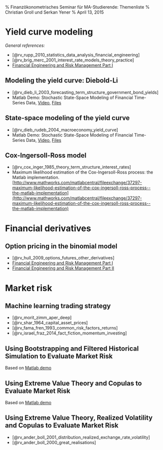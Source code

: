 % Finanzökonometrisches Seminar für MA-Studierende: Themenliste
% Christian Groll und Serkan Yener
% April 13, 2015


# Yield curve modeling

*General references:*

- [@rv_rupp_2010_statistics_data_analysis_financial_engineering]
- [@rv_brig_merc_2001_interest_rate_models_theory_practice]
- [Financial Engineering and Risk Management Part I](https://www.coursera.org/learn/financial-engineering-1)

## Modeling the yield curve: Diebold-Li

- [@rv_dieb_li_2003_forecasting_term_structure_government_bond_yields]
- Matlab Demo: Stochastic State-Space Modeling of Financial Time-Series Data,
  [Video](http://www.mathworks.com/videos/stochastic-state-space-modeling-of-financial-time-series-data-94407.html),
  [Files](http://www.mathworks.com/matlabcentral/fileexchange/47479-data-dieboldli-zip) 

## State-space modeling of the yield curve

- [@rv_dieb_rudeb_2004_macroeconomy_yield_curve]
- Matlab Demo: Stochastic State-Space Modeling of Financial Time-Series Data,
  [Video](http://www.mathworks.com/videos/stochastic-state-space-modeling-of-financial-time-series-data-94407.html),
  [Files](http://www.mathworks.com/matlabcentral/fileexchange/47479-data-dieboldli-zip) 

## Cox-Ingersoll-Ross model

- [@rv_cox_inger_1985_theory_term_structure_interest_rates]
- Maximum likelihood estimation of the Cox-Ingersoll-Ross process:
  the Matlab implementation. [http://www.mathworks.com/matlabcentral/fileexchange/37297-maximum-likelihood-estimation-of-the-cox-ingersoll-ross-process--the-matlab-implementation](http://www.mathworks.com/matlabcentral/fileexchange/37297-maximum-likelihood-estimation-of-the-cox-ingersoll-ross-process--the-matlab-implementation)

# Financial derivatives

## Option pricing in the binomial model

- [@rv_hull_2009_options_futures_other_derivatives]
- [Financial Engineering and Risk Management Part I](https://www.coursera.org/learn/financial-engineering-1)
- [Financial Engineering and Risk Management Part II](https://www.coursera.org/learn/financial-engineering-2)


# Market risk

## Machine learning trading strategy

- [@rv_morit_zimm_aper_deep]
- [@rv_shar_1964_capital_asset_prices]
- [@rv_fama_fren_1993_common_risk_factors_returns]
- [@rv_israel_fraz_2014_fact_fiction_momentum_investing]

## Using Bootstrapping and Filtered Historical Simulation to Evaluate Market Risk

Based on [Matlab demo](http://www.mathworks.com/help/econ/examples/using-bootstrapping-and-filtered-historical-simulation-to-evaluate-market-risk.html)

## Using Extreme Value Theory and Copulas to Evaluate Market Risk

Based on [Matlab demo](http://www.mathworks.com/help/econ/examples/using-extreme-value-theory-and-copulas-to-evaluate-market-risk.html)

## Using Extreme Value Theory, Realized Volatility and Copulas to Evaluate Market Risk

- [@rv_ander_boll_2001_distribution_realized_exchange_rate_volatility]
- [@rv_ander_boll_2000_great_realisations]

